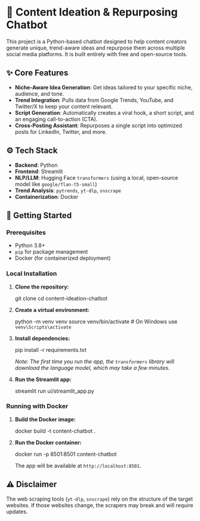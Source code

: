 # 🤖 Content Ideation & Repurposing Chatbot

This project is a Python-based chatbot designed to help content creators generate unique, trend-aware ideas and repurpose them across multiple social media platforms. It is built entirely with free and open-source tools.

## ✨ Core Features

-   **Niche-Aware Idea Generation**: Get ideas tailored to your specific niche, audience, and tone.
-   **Trend Integration**: Pulls data from Google Trends, YouTube, and Twitter/X to keep your content relevant.
-   **Script Generation**: Automatically creates a viral hook, a short script, and an engaging call-to-action (CTA).
-   **Cross-Posting Assistant**: Repurposes a single script into optimized posts for LinkedIn, Twitter, and more.

## ⚙️ Tech Stack

-   **Backend**: Python
-   **Frontend**: Streamlit
-   **NLP/LLM**: Hugging Face `transformers` (using a local, open-source model like `google/flan-t5-small`)
-   **Trend Analysis**: `pytrends`, `yt-dlp`, `snscrape`
-   **Containerization**: Docker

## 🚀 Getting Started

### Prerequisites

-   Python 3.8+
-   `pip` for package management
-   Docker (for containerized deployment)

### Local Installation

1.  **Clone the repository:**
    
    git clone <your-repo-url>
    cd content-ideation-chatbot
    

2.  **Create a virtual environment:**
    
    python -m venv venv
    source venv/bin/activate  # On Windows use `venv\Scripts\activate`
    

3.  **Install dependencies:**
    
    pip install -r requirements.txt
    
    *Note: The first time you run the app, the `transformers` library will download the language model, which may take a few minutes.*

4.  **Run the Streamlit app:**
    
    streamlit run ui/streamlit_app.py
    

### Running with Docker

1.  **Build the Docker image:**
    
    docker build -t content-chatbot .
    

2.  **Run the Docker container:**
    
    docker run -p 8501:8501 content-chatbot

    The app will be available at `http://localhost:8501`.

## ⚠️ Disclaimer

The web scraping tools (`yt-dlp`, `snscrape`) rely on the structure of the target websites. If those websites change, the scrapers may break and will require updates.

